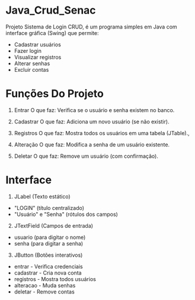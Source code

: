 # Java_Crud_Senac

Projeto Sistema de Login CRUD, é um programa simples em Java com interface gráfica (Swing) que permite:
- Cadastrar usuários
- Fazer login
- Visualizar registros
- Alterar senhas
- Excluir contas

# Funções Do Projeto

1. Entrar
O que faz: Verifica se o usuário e senha existem no banco.

2. Cadastrar
O que faz: Adiciona um novo usuário (se não existir).

3. Registros
O que faz: Mostra todos os usuários em uma tabela (JTable).,

4. Alteração
O que faz: Modifica a senha de um usuário existente.

5. Deletar
O que faz: Remove um usuário (com confirmação).

# Interface

1. JLabel (Texto estático)
- "LOGIN" (título centralizado)
- "Usuário" e "Senha" (rótulos dos campos)

2. JTextField (Campos de entrada)
- usuario (para digitar o nome)
- senha (para digitar a senha)

3. JButton (Botões interativos)
- entrar - Verifica credenciais
- cadastrar - Cria nova conta
- registros - Mostra todos usuários
- alteracao - Muda senhas
- deletar - Remove contas
